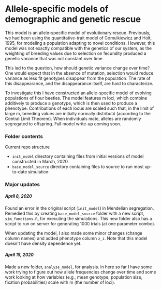 # Allele-specific models of demographic and genetic rescue

This model is an allele-specific model of evolutionary rescue. Previously, we had been using the quantitative-trait model of Gomulkiewicz and Holt, 1995, for modeling a population adapting to novel conditions. However, this model was not exactly compatible with the genetics of our system, as the weighting of breeding values due to selection on fecundity produced a genetic variance that was not constant over time.

This led to the question, how should genetic variance change over time? One would expect that in the absence of mutation, selection would reduce variance as less fit genotypes disappear from the population. The rate of this disappearance, and the disappearance itself, are hard to characterize.

To investigate this I have constructed an allele-specific model of evolving populations of flour beetles. The model features m loci, which combine additively to produce a genotype, which is then used to produce a phenotype. Contributions of each locus are scaled such that, in the limit of large m, breeding values are initially normally distributd (according to the Central Limit Theorem). When individuals mate, alleles are randomly segregated to offspring. Full model write-up coming soon.

### Folder contents

Current repo structure

- `init_model` directory containing files from initial versions of model constructed in March, 2020
- `base_model_source` directory containing files to source to run most up-to-date simulation

### Major updates

##### April 8, 2020

Found an error in the original script (`init_model`) in Mendelian segregation. Remedied this by creating `base_model_source` folder with a new script, `sim_functions.R`, for executing the simulations. This new folder also has a script to run on server for generating 1000 trials (at one parameter combo).

When updating the model, I also made some minor changes (change column names) and added phenotype column `z_i`. Note that this model doesn't have density dependence yet.

##### April 15, 2020

Made a new folder, `analyze_model`, for analysis. In here so far I have some work trying to figure out how allele frequencies change over time and some work looking at how variables (e.g., mean genotype, population size, fixation probabilities) scale with m (the number of loci).
